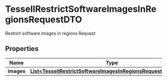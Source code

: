 

# TessellRestrictSoftwareImagesInRegionsRequestDTO

Restrict software images in regions Request

## Properties

Name | Type | Description | Notes
------------ | ------------- | ------------- | -------------
**images** | [**List&lt;TessellRestrictSoftwareImagesInRegionsRequestImagesDTO&gt;**](TessellRestrictSoftwareImagesInRegionsRequestImagesDTO.md) |  | 



